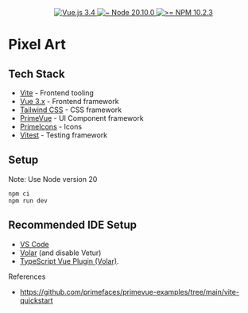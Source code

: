 <div align="center">

  <a href="https://vuejs.org/">
    <img src="https://img.shields.io/badge/vue.js-3.4-blue.svg" alt="Vue.js 3.4">
  </a>
  <a href="https://nodejs.org/en/">
    <img src="https://img.shields.io/badge/node-~20.10.0-blue" alt="~ Node 20.10.0">
  </a>
  <a href="https://docs.npmjs.com/">
    <img src="https://img.shields.io/badge/npm->= 10.2.3-blue" alt=">= NPM 10.2.3">
  </a>
</div>

# Pixel Art

## Tech Stack

- [Vite](https://vitejs.dev/) - Frontend tooling
- [Vue 3.x](https://vuejs.org/) - Frontend framework
- [Tailwind CSS](https://tailwindcss.com/) - CSS framework
- [PrimeVue](https://primevue.org/) - UI Component framework
- [PrimeIcons](https://primevue.org/icons/) - Icons
- [Vitest](https://vitest.dev/) - Testing framework

## Setup

Note: Use Node version 20
```
npm ci
npm run dev

```

## Recommended IDE Setup

- [VS Code](https://code.visualstudio.com/)
- [Volar](https://marketplace.visualstudio.com/items?itemName=Vue.volar) (and disable Vetur)
- [TypeScript Vue Plugin (Volar)](https://marketplace.visualstudio.com/items?itemName=Vue.vscode-typescript-vue-plugin).

References
- https://github.com/primefaces/primevue-examples/tree/main/vite-quickstart
